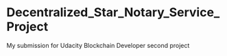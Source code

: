 # Decentralized_Star_Notary_Service_Project
My submission for Udacity Blockchain Developer second project
